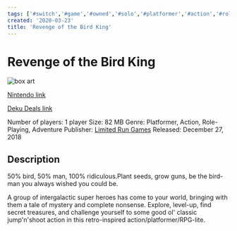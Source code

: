 ```yaml
---
tags: ['#switch','#game','#owned','#solo','#platformer','#action','#role-playing','#adventure']
created: '2020-03-23'
title: 'Revenge of the Bird King'
---
```

# Revenge of the Bird King

![box art](https://assets.nintendo.com/image/upload/c_pad,f_auto,h_613,q_auto,w_1089/ncom/en_US/games/switch/r/revenge-of-the-bird-king-switch/hero?v=2021042917)

[Nintendo link](https://www.nintendo.com/games/detail/revenge-of-the-bird-king-switch/)

[Deku Deals link](https://www.dekudeals.com/items/revenge-of-the-bird-king)

Number of players: 1 player
Size: 82 MB
Genre: Platformer, Action, Role-Playing, Adventure
Publisher: [Limited Run Games](https://www.dekudeals.com/games?include[collection]=true&filter[publisher]=Limited+Run+Games)
Released: December 27, 2018

## Description

50% bird, 50% man, 100% ridiculous.Plant seeds, grow guns, be the bird-man you always wished you could be.

A group of intergalactic super heroes has come to your world, bringing with them a tale of mystery and complete nonsense. Explore, level-up, find secret treasures, and challenge yourself to some good ol' classic jump'n'shoot action in this retro-inspired action/platformer/RPG-lite.
